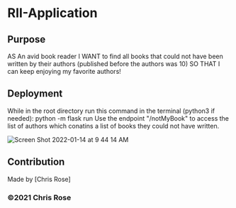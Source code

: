 # RII-Application

## Purpose

AS An avid book reader
I WANT to find all books that could not have been written by their authors (published before the authors was 10)
SO THAT I can keep enjoying my favorite authors!

## Deployment
While in the root directory run this command in the terminal (python3 if needed): python -m flask run 
Use the endpoint "/notMyBook" to access the list of authors which conatins a list of books they could not have written. 

![Screen Shot 2022-01-14 at 9 44 14 AM](https://user-images.githubusercontent.com/82801290/149552783-404c93fa-5850-44d3-9ddc-f7c85685d33f.png)

## Contribution
Made by [Chris Rose]

### ©️2021 Chris Rose
